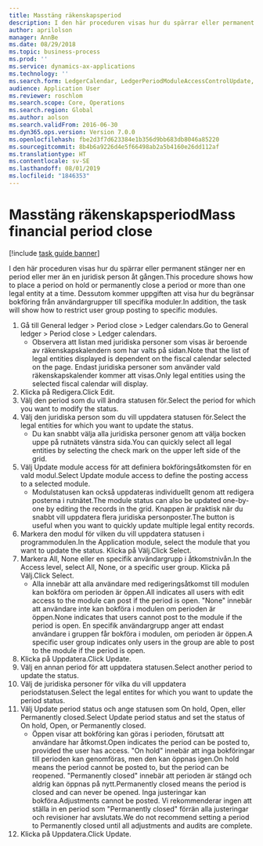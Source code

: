 ```yaml
---
title: Masstäng räkenskapsperiod
description: I den här proceduren visas hur du spärrar eller permanent stänger ner en period eller mer än en juridisk person åt gången.
author: aprilolson
manager: AnnBe
ms.date: 08/29/2018
ms.topic: business-process
ms.prod: ''
ms.service: dynamics-ax-applications
ms.technology: ''
ms.search.form: LedgerCalendar, LedgerPeriodModuleAccessControlUpdate, SysLookupPicklist, LedgerFiscalCalendarPeriodStatus
audience: Application User
ms.reviewer: roschlom
ms.search.scope: Core, Operations
ms.search.region: Global
ms.author: aolson
ms.search.validFrom: 2016-06-30
ms.dyn365.ops.version: Version 7.0.0
ms.openlocfilehash: fbe2d3f7d623384e1b356d9bb683db8046a85220
ms.sourcegitcommit: 8b4b6a9226d4e5f66498ab2a5b4160e26dd112af
ms.translationtype: HT
ms.contentlocale: sv-SE
ms.lasthandoff: 08/01/2019
ms.locfileid: "1846353"
---
```

# <a name="mass-financial-period-close"></a><span data-ttu-id="ccf09-103">Masstäng räkenskapsperiod</span><span class="sxs-lookup"><span data-stu-id="ccf09-103">Mass financial period close</span></span>

[!include [task guide banner](../../includes/task-guide-banner.md)]

<span data-ttu-id="ccf09-104">I den här proceduren visas hur du spärrar eller permanent stänger ner en period eller mer än en juridisk person åt gången.</span><span class="sxs-lookup"><span data-stu-id="ccf09-104">This procedure shows how to place a period on hold or permanently close a period or more than one legal entity at a time.</span></span> <span data-ttu-id="ccf09-105">Dessutom kommer uppgiften att visa hur du begränsar bokföring från användargrupper till specifika moduler.</span><span class="sxs-lookup"><span data-stu-id="ccf09-105">In addition, the task will show how to restrict user group posting to specific modules.</span></span>

1. <span data-ttu-id="ccf09-106">Gå till General ledger > Period close > Ledger calendars.</span><span class="sxs-lookup"><span data-stu-id="ccf09-106">Go to General ledger > Period close > Ledger calendars.</span></span>
    * <span data-ttu-id="ccf09-107">Observera att listan med juridiska personer som visas är beroende av räkenskapskalendern som har valts på sidan.</span><span class="sxs-lookup"><span data-stu-id="ccf09-107">Note that the list of legal entities displayed is dependent on the fiscal calendar selected on the page.</span></span> <span data-ttu-id="ccf09-108">Endast juridiska personer som använder vald räkenskapskalender kommer att visas.</span><span class="sxs-lookup"><span data-stu-id="ccf09-108">Only legal entities using the selected fiscal calendar will display.</span></span>  
2. <span data-ttu-id="ccf09-109">Klicka på Redigera.</span><span class="sxs-lookup"><span data-stu-id="ccf09-109">Click Edit.</span></span>
3. <span data-ttu-id="ccf09-110">Välj den period som du vill ändra statusen för.</span><span class="sxs-lookup"><span data-stu-id="ccf09-110">Select the period for which you want to modify the status.</span></span>
4. <span data-ttu-id="ccf09-111">Välj den juridiska person som du vill uppdatera statusen för.</span><span class="sxs-lookup"><span data-stu-id="ccf09-111">Select the legal entities for which you want to update the status.</span></span>
    * <span data-ttu-id="ccf09-112">Du kan snabbt välja alla juridiska personer genom att välja bocken uppe på rutnätets vänstra sida.</span><span class="sxs-lookup"><span data-stu-id="ccf09-112">You can quickly select all legal entities  by selecting the check mark on the upper left side of the grid.</span></span>  
5. <span data-ttu-id="ccf09-113">Välj Update module access för att definiera bokföringsåtkomsten för en vald modul.</span><span class="sxs-lookup"><span data-stu-id="ccf09-113">Select Update module access to define the posting access to a selected module.</span></span>
    * <span data-ttu-id="ccf09-114">Modulstatusen kan också uppdateras individuellt genom att redigera posterna i rutnätet.</span><span class="sxs-lookup"><span data-stu-id="ccf09-114">The module status can also be updated one-by-one by editing the records in the grid.</span></span> <span data-ttu-id="ccf09-115">Knappen är praktisk när du snabbt vill uppdatera flera juridiska personposter.</span><span class="sxs-lookup"><span data-stu-id="ccf09-115">The button is useful when you want to quickly update multiple legal entity records.</span></span>  
6. <span data-ttu-id="ccf09-116">Markera den modul för vilken du vill uppdatera statusen i programmodulen.</span><span class="sxs-lookup"><span data-stu-id="ccf09-116">In the Application module, select the module that you want to update the status.</span></span> <span data-ttu-id="ccf09-117">Klicka på Välj.</span><span class="sxs-lookup"><span data-stu-id="ccf09-117">Click Select.</span></span>
7. <span data-ttu-id="ccf09-118">Markera All, None eller en specifik användargrupp i åtkomstnivån.</span><span class="sxs-lookup"><span data-stu-id="ccf09-118">In the Access level, select All, None, or a specific user group.</span></span> <span data-ttu-id="ccf09-119">Klicka på Välj.</span><span class="sxs-lookup"><span data-stu-id="ccf09-119">Click Select.</span></span>
    * <span data-ttu-id="ccf09-120">Alla innebär att alla användare med redigeringsåtkomst till modulen kan bokföra om perioden är öppen.</span><span class="sxs-lookup"><span data-stu-id="ccf09-120">All indicates all users with edit access to the module can post if the period is open.</span></span> <span data-ttu-id="ccf09-121">"None" innebär att användare inte kan bokföra i modulen om perioden är öppen.</span><span class="sxs-lookup"><span data-stu-id="ccf09-121">None indicates that users cannot post to the module if the period is open.</span></span> <span data-ttu-id="ccf09-122">En specifik användargrupp anger att endast användare i gruppen får bokföra i modulen, om perioden är öppen.</span><span class="sxs-lookup"><span data-stu-id="ccf09-122">A specific user group indicates only users in the group are able to post to the module if the period is open.</span></span>  
8. <span data-ttu-id="ccf09-123">Klicka på Uppdatera.</span><span class="sxs-lookup"><span data-stu-id="ccf09-123">Click Update.</span></span>
9. <span data-ttu-id="ccf09-124">Välj en annan period för att uppdatera statusen.</span><span class="sxs-lookup"><span data-stu-id="ccf09-124">Select another period to update the status.</span></span>
10. <span data-ttu-id="ccf09-125">Välj de juridiska personer för vilka du vill uppdatera periodstatusen.</span><span class="sxs-lookup"><span data-stu-id="ccf09-125">Select the legal entites for which you want to update the period status.</span></span>
11. <span data-ttu-id="ccf09-126">Välj Update period status och ange statusen som On hold, Open, eller Permanently closed.</span><span class="sxs-lookup"><span data-stu-id="ccf09-126">Select Update period status and set the status of On hold, Open, or Permanently closed.</span></span>
    * <span data-ttu-id="ccf09-127">Öppen visar att bokföring kan göras i perioden, förutsatt att användare har åtkomst.</span><span class="sxs-lookup"><span data-stu-id="ccf09-127">Open indicates the period can be posted to, provided the user has access.</span></span> <span data-ttu-id="ccf09-128">"On hold" innebär att inga bokföringar till perioden kan genomföras, men den kan öppnas igen.</span><span class="sxs-lookup"><span data-stu-id="ccf09-128">On hold means the period cannot be posted to, but the period can be reopened.</span></span> <span data-ttu-id="ccf09-129">"Permanently closed" innebär att perioden är stängd och aldrig kan öppnas på nytt.</span><span class="sxs-lookup"><span data-stu-id="ccf09-129">Permanently closed means the period is closed and can never be opened.</span></span> <span data-ttu-id="ccf09-130">Inga justeringar kan bokföra.</span><span class="sxs-lookup"><span data-stu-id="ccf09-130">Adjustments cannot be posted.</span></span> <span data-ttu-id="ccf09-131">Vi rekommenderar ingen att ställa in en period som "Permanently closed" förrän alla justeringar och revisioner har avslutats.</span><span class="sxs-lookup"><span data-stu-id="ccf09-131">We do not recommend setting a period to Permanently closed until all adjustments and audits are complete.</span></span>  
12. <span data-ttu-id="ccf09-132">Klicka på Uppdatera.</span><span class="sxs-lookup"><span data-stu-id="ccf09-132">Click Update.</span></span>

